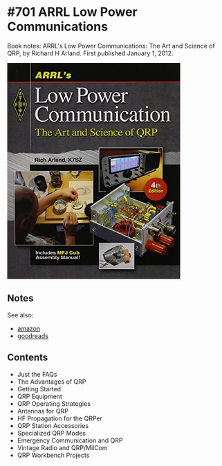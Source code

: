 # #701 ARRL Low Power Communications

Book notes: ARRL's Low Power Communications: The Art and Science of QRP, by Richard H Arland. First published January 1, 2012.

[![Build](./assets/arrl-low-power-communications_build.jpg?raw=true)](https://amzn.to/3DGOLJP)

## Notes

See also:

* [amazon](https://amzn.to/3DGOLJP)
* [goodreads](https://www.goodreads.com/book/show/17072491-arrl-s-low-power-communications)

## Contents

* Just the FAQs
* The Advantages of QRP
* Getting  Started
* QRP Equipment
* QRP Operating Strategies
* Antennas for QRP
* HF Propagation for the QRPer
* QRP Station Accessories
* Specialized QRP Modes
* Emergency Communication and QRP
* Vintage Radio and QRP/MilCom
* QRP Workbench Projects
